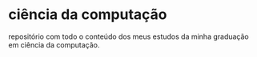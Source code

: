 # ciência da computação
repositório com todo o conteúdo dos meus estudos da minha graduação em ciência da computação.

